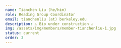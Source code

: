 ```yaml
---
name: Tianchen Liu (he/him)
role: Reading Group Coordinator
email: tianchenliu (at) berkeley.edu
description: ⚠️ Bio under construction ⚠
img: /assets/img/members/member-tianchenliu-1.jpg
status: current
order: 3
---
```

